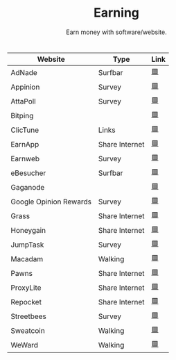 <div align="center"><h1>Earning</h1>
<p>Earn money with software/website.</p>

#

| Website | Type | Link |
|---------|------|------|
| AdNade | Surfbar | <a href="https://www.clictune.com/jsjk">🟩</a> |
| Appinion | Survey | <a href="https://www.clictune.com/jsjl">🟩</a> |
| AttaPoll | Survey | <a href="https://www.clictune.com/jsjm">🟩</a> |
| Bitping |  | <a href="https://www.clictune.com/jsjo">🟩</a> |
| ClicTune | Links | <a href="https://www.clictune.com/auth/signup/140463">🟩</a> |
| EarnApp | Share Internet | <a href="https://www.clictune.com/jsjp">🟩</a> |
| Earnweb | Survey | <a href="https://www.clictune.com/jsjq">🟩</a> |
| eBesucher | Surfbar | <a href="https://www.ebesucher.com/?ref=justfelix">🟩</a> |
| Gaganode |  | <a href="https://www.clictune.com/jsjs">🟩</a> |
| Google Opinion Rewards | Survey | <a href="https://www.clictune.com/jsjt">🟩</a> |
| Grass | Share Internet | <a href="https://www.clictune.com/jMYt">🟩</a> |
| Honeygain | Share Internet | <a href="https://www.clictune.com/jsju">🟩</a> |
| JumpTask | Survey | <a href="https://www.clictune.com/jsjv">🟩</a> |
| Macadam | Walking | <a href="https://www.clictune.com/jsjw">🟩</a> |
| Pawns | Share Internet | <a href="https://pawns.app/?r=3178929">🟩</a> |
| ProxyLite | Share Internet | <a href="https://proxylite.ru/?r=Q48OO8CX&utm_source=GitHub">🟩</a> |
| Repocket | Share Internet | <a href="https://link.repocket.com/vxLX">🟩</a> |
| Streetbees | Survey | <a href="https://www.clictune.com/jsjA">🟩</a> |
| Sweatcoin | Walking | <a href="https://www.clictune.com/jsjC">🟩</a> |
| WeWard | Walking | <a href="https://www.clictune.com/jsjE">🟩</a> |
</div>
